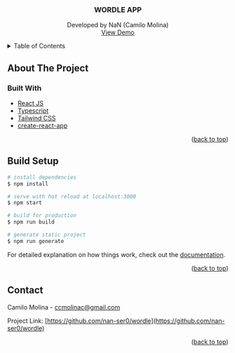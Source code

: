 <div align="center">

  <h3 align="center">WORDLE APP</h3>

  <p align="center">
    Developed by NaN (Camilo Molina)
    <br />
    <a href="http://dd3.freakground.com/">View Demo</a>
  </p>
</div>

<details>
  <summary>Table of Contents</summary>
  <ol>
    <li>
      <a href="#about-the-project">About The Project</a>
      <ul>
        <li><a href="#built-with">Built With</a></li>
      </ul>
    </li>
    <li><a href="#build-setup">Build Setup</a></li>
    <li><a href="#contact">Contact</a></li>
  </ol>
</details>

## About The Project

### Built With

* [React JS](https://reactjs.org/)
* [Typescript](https://www.typescriptlang.org/)
* [Tailwind CSS](https://tailwindcss.com/)
* [create-react-app](https://github.com/facebook/create-react-app)

<p align="right">(<a href="#top">back to top</a>)</p>

## Build Setup

```bash
# install dependencies
$ npm install

# serve with hot reload at localhost:3000
$ npm start

# build for production
$ npm run build

# generate static project
$ npm run generate
```

For detailed explanation on how things work, check out the [documentation](https://reactjs.org/).

<p align="right">(<a href="#top">back to top</a>)</p>

## Contact

Camilo Molina - ccmolinac@gmail.com

Project Link: [https://github.com/nan-ser0/wordle](https://github.com/nan-ser0/wordle)

<p align="right">(<a href="#top">back to top</a>)</p>
